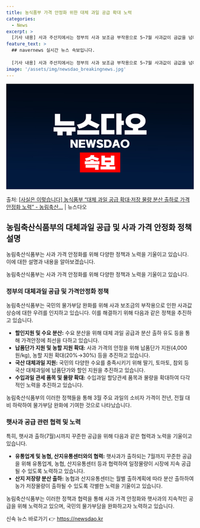 ```yaml
---
title: 농식품부 가격 안정화 위한 대체 과일 공급 확대 노력
categories:
  - News
excerpt: >
  [기사 내용] 사과 주산지에서는 정부의 사과 보조금 부작용으로 5~7월 사과값이 금값을 넘어 다이아몬드값이 …
feature_text: >
  ## navernews 실시간 뉴스 속보입니다.

  [기사 내용] 사과 주산지에서는 정부의 사과 보조금 부작용으로 5~7월 사과값이 금값을 넘어 다이아몬드값이 …
image: '/assets/img/newsdao_breakingnews.jpg'
---
```


![뉴스다오 속보](/assets/img/newsdao_breakingnews.jpg)

<p>출처: <a href="https://newsdao.kr/3479" rel="dofollow">[사실은 이렇습니다] 농식품부 “대체 과일 공급 확대·저장 물량 분산 출하로 가격 안정화 노력” - 농림축산…</a> | 뉴스다오</p>

<h2 data-ke-size="size26">농림축산식품부의 대체과일 공급 및 사과 가격 안정화 정책 설명</h2>
농림축산식품부는 사과 가격 안정화를 위해 다양한 정책과 노력을 기울이고 있습니다. 이에 대한 설명과 내용을 알아보겠습니다.

<p data-ke-size="size16">농림축산식품부는 사과 가격 안정화를 위해 다양한 정책과 노력을 기울이고 있습니다.</p>

<h3>정부의 대체과일 공급 및 가격안정화 정책</h3>
농림축산식품부는 국민의 물가부담 완화를 위해 사과 보조금의 부작용으로 인한 사과값 상승에 대한 우려를 인지하고 있습니다. 이를 해결하기 위해 다음과 같은 정책을 추진하고 있습니다.
<ul>
  <li><b>할인지원 및 수요 분산:</b> 수요 분산을 위해 대체 과일 공급과 분산 출하 유도 등을 통해 가격안정에 최선을 다하고 있습니다.</li>
  <li><b>납품단가 지원 및 농할 지원 확대:</b> 사과 가격의 안정을 위해 납품단가 지원(4,000원/kg), 농할 지원 확대(20%→30%) 등을 추진하고 있습니다.</li>
  <li><b>국산 대체과일 지원:</b> 국민의 다양한 수요를 충족시키기 위해 딸기, 토마토, 참외 등 국산 대체과일에 납품단가와 할인 지원을 추진하고 있습니다.</li>
  <li><b>수입과일 관세 품목 및 물량 확대:</b> 수입과일 할당관세 품목과 물량을 확대하여 다각적인 노력을 추진하고 있습니다.</li>
</ul>
농림축산식품부의 이러한 정책들을 통해 3월 주요 과일의 소비자 가격이 전년, 전월 대비 하락하여 물가부담 완화에 기여한 것으로 나타났습니다.

<h3>햇사과 공급 관련 협력 및 노력</h3>
특히, 햇사과 출하(7월)시까지 꾸준한 공급을 위해 다음과 같은 협력과 노력을 기울이고 있습니다.
<ul>
  <li><b>유통업계 및 농협, 산지유통센터와의 협력:</b> 햇사과가 출하되는 7월까지 꾸준한 공급을 위해 유통업계, 농협, 산지유통센터 등과 협력하여 일정물량이 시장에 지속 공급될 수 있도록 노력하고 있습니다.</li>
  <li><b>산지 저장량 분산 출하:</b> 농협과 산지유통센터는 월별 출하계획에 따라 분산 출하하여 농가 저장물량이 출하될 수 있도록 각별한 노력을 기울이고 있습니다.</li>
</ul>

농림축산식품부는 이러한 정책과 협력을 통해 사과 가격 안정화와 햇사과의 지속적인 공급을 위해 노력하고 있으며, 국민의 물가부담을 완화하고자 노력하고 있습니다. 

신속 뉴스 바로가기 👉 <a href="https://newsdao.kr" rel="dofollow">https://newsdao.kr</a>



